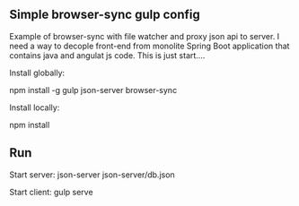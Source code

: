 Simple browser-sync gulp config 
---

Example of browser-sync with file watcher and proxy json api to server. I need a way to decople front-end from monolite Spring Boot application that contains java and angulat js code. This is just start....

Install globally: 

npm install -g gulp json-server browser-sync

Install locally: 

npm install

Run
---

Start server:
json-server json-server/db.json

Start client:
gulp serve

